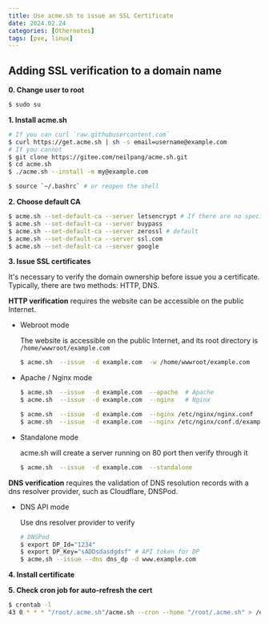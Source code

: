 ```yaml
---
title: Use acme.sh to issue an SSL Certificate
date: 2024.02.24
categories: [Othernotes]
tags: [pve, linux]
---
```


## Adding SSL verification to a domain name

**0. Change user to root**

```bash
$ sudo su
```

**1. Install acme.sh**

```bash
# If you can curl `raw.githubusercontent.com`
$ curl https://get.acme.sh | sh -s email=username@example.com 
# If you cannot
$ git clone https://gitee.com/neilpang/acme.sh.git
$ cd acme.sh
$ ./acme.sh --install -m my@example.com
```

```bash
$ source `~/.bashrc` # or reopen the shell
```

**2. Choose default CA**

```bash
$ acme.sh --set-default-ca --server letsencrypt # If there are no special requirements, recommended
$ acme.sh --set-default-ca --server buypass
$ acme.sh --set-default-ca --server zerossl # default
$ acme.sh --set-default-ca --server ssl.com
$ acme.sh --set-default-ca --server google
```

**3. Issue SSL certificates**

It's necessary to verify the domain ownership before issue you a certificate. Typically, there are two methods: HTTP, DNS.

**HTTP verification** requires the website can be accessible on the public Internet.

- Webroot mode

    The website is accessible on the public Internet, and its root directory is `/home/wwwroot/example.com`

    ```bash
    $ acme.sh  --issue  -d example.com  -w /home/wwwroot/example.com
    ```

- Apache / Nginx mode

    ```bash
    $ acme.sh  --issue  -d example.com  --apache  # Apache
    $ acme.sh  --issue  -d example.com  --nginx   # Nginx
    ```
    ```bash
    $ acme.sh  --issue  -d example.com  --nginx /etc/nginx/nginx.conf  # specify conf of nginx
    $ acme.sh  --issue  -d example.com  --nginx /etc/nginx/conf.d/example.com.conf
    ```

- Standalone mode

    acme.sh will create a server running on 80 port then verify through it
    ```bash
    $ acme.sh  --issue  -d example.com  --standalone   
    ```


**DNS verification** requires the validation of DNS resolution records with a dns resolver provider, such as Cloudflare, DNSPod.

- DNS API mode

    Use dns resolver provider to verify

    ```bash
    # DNSPod
    $ export DP_Id="1234"
    $ export DP_Key="sADDsdasdgdsf" # API token for DP
    $ acme.sh --issue --dns dns_dp -d www.example.com
    ```

**4. Install certificate**

**5. Check cron job for auto-refresh the cert**

```bash
$ crontab -l
43 0 * * * "/root/.acme.sh"/acme.sh --cron --home "/root/.acme.sh" > /dev/null
```